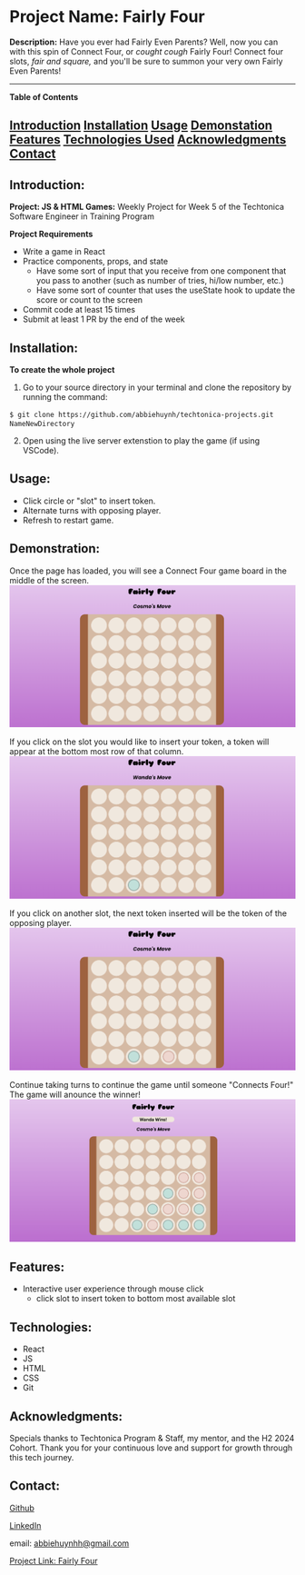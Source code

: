 # Project Name: Fairly Four

**Description:**
Have you ever had Fairly Even Parents? Well, now you can with this spin of Connect Four, or *cought cough* Fairly Four! Connect four slots, *fair and square,* and you'll be sure to summon your very own Fairly Even Parents!

---

**Table of Contents**

[Introduction](#introduction)
[Installation](#installation)
[Usage](#usage)
[Demonstation](#demonstration)
[Features](#features)
[Technologies Used](#technologies-used)
[Acknowledgments](#acknowledgments)
[Contact](#contact)
---

## Introduction: 
**Project: JS & HTML Games:**
Weekly Project for Week 5 of the Techtonica Software Engineer in Training Program

**Project Requirements**
- Write a game in React
- Practice components, props, and state
    - Have some sort of input that you receive from one component that you pass to another (such as number of tries, hi/low number, etc.)
    - Have some sort of counter that uses the useState hook to update the score or count to the screen
- Commit code at least 15 times
- Submit at least 1 PR by the end of the week

## Installation: 
**To create the whole project**
1.  Go to your source directory in your terminal and clone the repository by running the command:

```
$ git clone https://github.com/abbiehuynh/techtonica-projects.git NameNewDirectory
```
2. Open using the live server extenstion to play the game (if using VSCode).

## Usage: 
- Click circle or "slot" to insert token.
- Alternate turns with opposing player.  
- Refresh to restart game.

## Demonstration:

Once the page has loaded, you will see a Connect Four game board in the middle of the screen.
![Load Game](readme-images/fairlyFour-loadGame.png)

If you click on the slot you would like to insert your token, a token will appear at the bottom most row of that column.  
![First Token](readme-images/fairlyFour-firstToken.png)

If you click on another slot, the next token inserted will be the token of the opposing player. 
![Tokens](readme-images/fairlyFour-tokens.png)

Continue taking turns to continue the game until someone "Connects Four!" The game will anounce the winner!
![Win Game](readme-images/fairlyFour-winGame.png)

## Features: 
- Interactive user experience through mouse click
    - click slot to insert token to bottom most available slot


## Technologies: 
- React
- JS       
- HTML
- CSS
- Git

## Acknowledgments:
Specials thanks to Techtonica Program & Staff, my mentor, and the H2 2024 Cohort. Thank you for your continuous love and support for growth through this tech journey. 

## Contact: 
[Github](https://github.com/abbiehuynh)

[LinkedIn](https://www.linkedin.com/in/abbie-huynh/)

email: abbiehuynhh@gmail.com

[Project Link: Fairly Four](https://github.com/abbiehuynh/techtonica-projects/tree/react-game/react-game-connectfour)